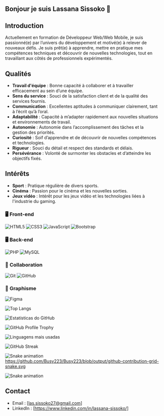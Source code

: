 ## Bonjour je suis Lassana Sissoko 👋

## Introduction
Actuellement en formation de Développeur Web/Web Mobile, je suis passionné(e) par l’univers du développement et motivé(e) à relever de nouveaux défis. Je suis prêt(e) à apprendre, mettre en pratique mes compétences techniques et découvrir de nouvelles technologies, tout en travaillant aux côtés de professionnels expérimentés.


## Qualités
- **Travail d'équipe** : Bonne capacité à collaborer et à travailler efficacement au sein d’une équipe.
- **Sens du service** : Souci de la satisfaction client et de la qualité des services fournis.
- **Communication** : Excellentes aptitudes à communiquer clairement, tant à l’écrit qu’à l’oral.
- **Adaptabilité** : Capacité à m’adapter rapidement aux nouvelles situations et environnements de travail.
- **Autonomie** : Autonomie dans l’accomplissement des tâches et la gestion des priorités.
- **Curiosité** : Soif d’apprendre et de découvrir de nouvelles compétences et technologies.
- **Rigueur** : Souci du détail et respect des standards et délais.
- **Persévérance** : Volonté de surmonter les obstacles et d’atteindre les objectifs fixés.

## Intérêts
- **Sport** : Pratique régulière de divers sports.
- **Cinéma** : Passion pour le cinéma et les nouvelles sorties.
- **Jeux vidéo** : Intérêt pour les jeux vidéo et les technologies liées à l'industrie du gaming.



### 🖥️ **Front-end**
![HTML5](https://img.shields.io/badge/-HTML5-E34F26?logo=html5&logoColor=white) ![CSS3](https://img.shields.io/badge/-CSS3-1572B6?logo=css3&logoColor=white)  ![JavaScript](https://img.shields.io/badge/-JavaScript-F7DF1E?logo=javascript&logoColor=black) ![Bootstrap](https://img.shields.io/badge/-Bootstrap-7952B3?logo=bootstrap&logoColor=white)  

### 🖥 **Back-end**
![PHP](https://img.shields.io/badge/-PHP-777BB4?logo=php&logoColor=white) ![MySQL](https://img.shields.io/badge/-MySQL-4479A1?logo=mysql&logoColor=white) 

### 🔧 **Collaboration**
![Git](https://img.shields.io/badge/-Git-F05032?logo=git&logoColor=white) ![GitHub](https://img.shields.io/badge/-GitHub-181717?logo=github&logoColor=white)  

### 🎨 **Graphisme**
![Figma](https://img.shields.io/badge/-Figma-F24E1E?logo=figma&logoColor=white)

![Top Langs](https://github-readme-stats.vercel.app/api/top-langs/?username=Busy223&layout=compact&theme=tokyonight)

![Estatísticas do GitHub](https://github-readme-stats.vercel.app/api?username=Busy223&show_icons=true&theme=radical)

![GitHub Profile Trophy](https://github-profile-trophy.vercel.app/?username=Busy223&theme=radical)

![Linguagens mais usadas](https://github-readme-stats.vercel.app/api/top-langs/?username=Busy223&layout=compact&theme=radical)

![GitHub Streak](https://streak-stats.demolab.com?user=Busy223&theme=radical)


![Snake animation](https://github.com/Busy223/Busy223/blob/output/github-contribution-grid-snake.svg)
https://github.com/Busy223/Busy223/blob/output/github-contribution-grid-snake.svg


![Snake animation](https://raw.githubusercontent.com/Busy223/Busy223/output/github-contribution-grid-snake.svg)




## Contact
- Email : [las.sissoko27@gmail.com]
- LinkedIn : [https://www.linkedin.com/in/lassana-sissoko/]
